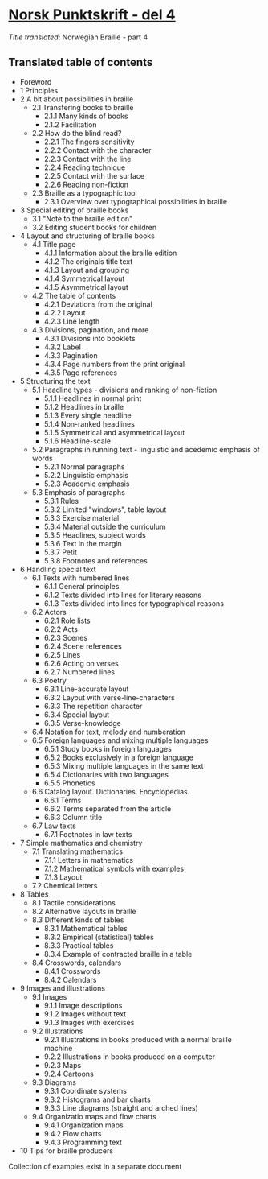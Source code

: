 # [Norsk Punktskrift - del 4](https://github.com/liblouis/braille-specs/raw/master/norwegian/1995%20-%20Norsk%20Punktskrift%20-%20del%204.pdf)

_Title translated_: Norwegian Braille - part 4

Translated table of contents
----------------------------

- Foreword
- 1 Principles
- 2 A bit about possibilities in braille
  - 2.1 Transfering books to braille
    - 2.1.1 Many kinds of books
    - 2.1.2 Facilitation
  - 2.2 How do the blind read?
    - 2.2.1 The fingers sensitivity
    - 2.2.2 Contact with the character
    - 2.2.3 Contact with the line
    - 2.2.4 Reading technique
    - 2.2.5 Contact with the surface
    - 2.2.6 Reading non-fiction
  - 2.3 Braille as a typographic tool
    - 2.3.1 Overview over typographical possibilities in braille
- 3 Special editing of braille books
  - 3.1 "Note to the braille edition"
  - 3.2 Editing student books for children
- 4 Layout and structuring of braille books
  - 4.1 Title page
    - 4.1.1 Information about the braille edition
    - 4.1.2 The originals title text
    - 4.1.3 Layout and grouping
    - 4.1.4 Symmetrical layout
    - 4.1.5 Asymmetrical layout
  - 4.2 The table of contents
    - 4.2.1 Deviations from the original
    - 4.2.2 Layout
    - 4.2.3 Line length
  - 4.3 Divisions, pagination, and more
    - 4.3.1 Divisions into booklets
    - 4.3.2 Label
    - 4.3.3 Pagination
    - 4.3.4 Page numbers from the print original
    - 4.3.5 Page references
- 5 Structuring the text
  - 5.1 Headline types - divisions and ranking of non-fiction
    - 5.1.1 Headlines in normal print
    - 5.1.2 Headlines in braille
    - 5.1.3 Every single headline
    - 5.1.4 Non-ranked headlines
    - 5.1.5 Symmetrical and asymmetrical layout
    - 5.1.6 Headline-scale
  - 5.2 Paragraphs in running text - linguistic and acedemic emphasis of words
    - 5.2.1 Normal paragraphs
    - 5.2.2 Linguistic emphasis
    - 5.2.3 Academic emphasis
  - 5.3 Emphasis of paragraphs
    - 5.3.1 Rules
    - 5.3.2 Limited "windows", table layout
    - 5.3.3 Exercise material
    - 5.3.4 Material outside the curriculum
    - 5.3.5 Headlines, subject words
    - 5.3.6 Text in the margin
    - 5.3.7 Petit
    - 5.3.8 Footnotes and references
- 6 Handling special text
  - 6.1 Texts with numbered lines
    - 6.1.1 General principles
    - 6.1.2 Texts divided into lines for literary reasons
    - 6.1.3 Texts divided into lines for typographical reasons
  - 6.2 Actors
    - 6.2.1 Role lists
    - 6.2.2 Acts
    - 6.2.3 Scenes
    - 6.2.4 Scene references
    - 6.2.5 Lines
    - 6.2.6 Acting on verses
    - 6.2.7 Numbered lines
  - 6.3 Poetry
    - 6.3.1 Line-accurate layout
    - 6.3.2 Layout with verse-line-characters
    - 6.3.3 The repetition character
    - 6.3.4 Special layout
    - 6.3.5 Verse-knowledge
  - 6.4 Notation for text, melody and numberation
  - 6.5 Foreign languages and mixing multiple languages
    - 6.5.1 Study books in foreign languages
    - 6.5.2 Books exclusively in a foreign language
    - 6.5.3 Mixing multiple languages in the same text
    - 6.5.4 Dictionaries with two languages
    - 6.5.5 Phonetics
  - 6.6 Catalog layout. Dictionaries. Encyclopedias.
    - 6.6.1 Terms
    - 6.6.2 Terms separated from the article
    - 6.6.3 Column title
  - 6.7 Law texts
    - 6.7.1 Footnotes in law texts
- 7 Simple mathematics and chemistry
  - 7.1 Translating mathematics
    - 7.1.1 Letters in mathematics
    - 7.1.2 Mathematical symbols with examples
    - 7.1.3 Layout
  - 7.2 Chemical letters
- 8 Tables
  - 8.1 Tactile considerations
  - 8.2 Alternative layouts in braille
  - 8.3 Different kinds of tables
    - 8.3.1 Mathematical tables
    - 8.3.2 Empirical (statistical) tables
    - 8.3.3 Practical tables
    - 8.3.4 Example of contracted braille in a table
  - 8.4 Crosswords, calendars
    - 8.4.1 Crosswords
    - 8.4.2 Calendars
- 9 Images and illustrations
  - 9.1 Images
    - 9.1.1 Image descriptions
    - 9.1.2 Images without text
    - 9.1.3 Images with exercises
  - 9.2 Illustrations
    - 9.2.1 Illustrations in books produced with a normal braille machine
    - 9.2.2 Illustrations in books produced on a computer
    - 9.2.3 Maps
    - 9.2.4 Cartoons
  - 9.3 Diagrams
    - 9.3.1 Coordinate systems
    - 9.3.2 Histograms and bar charts
    - 9.3.3 Line diagrams (straight and arched lines)
  - 9.4 Organizatio maps and flow charts
    - 9.4.1 Organization maps
    - 9.4.2 Flow charts
    - 9.4.3 Programming text
- 10 Tips for braille producers

Collection of examples exist in a separate document